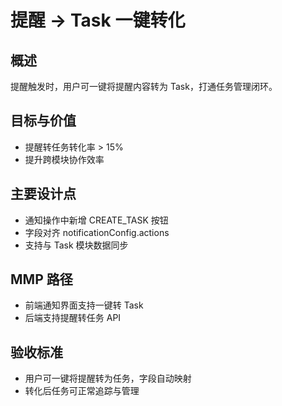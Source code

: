 # 提醒 → Task 一键转化

## 概述

提醒触发时，用户可一键将提醒内容转为 Task，打通任务管理闭环。

## 目标与价值

- 提醒转任务转化率 > 15%
- 提升跨模块协作效率

## 主要设计点

- 通知操作中新增 CREATE_TASK 按钮
- 字段对齐 notificationConfig.actions
- 支持与 Task 模块数据同步

## MMP 路径

- 前端通知界面支持一键转 Task
- 后端支持提醒转任务 API

## 验收标准

- 用户可一键将提醒转为任务，字段自动映射
- 转化后任务可正常追踪与管理
